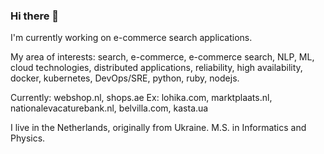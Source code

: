 ### Hi there 👋


I'm currently working on e-commerce search applications. 

My area of interests: search, e-commerce, e-commerce search, NLP, ML, cloud technologies, distributed applications, reliability, high availability, docker, kubernetes, DevOps/SRE, python, ruby, nodejs.

Currently: webshop.nl, shops.ae Ex: lohika.com, marktplaats.nl, nationalevacaturebank.nl, belvilla.com, kasta.ua

I live in the Netherlands, originally from Ukraine. M.S. in Informatics and Physics.

<!--
**frutik/frutik** is a ✨ _special_ ✨ repository because its `README.md` (this file) appears on your GitHub profile.

Here are some ideas to get you started:

- 🔭 I’m currently working on ...
- 🌱 I’m currently learning ...
- 👯 I’m looking to collaborate on ...
- 🤔 I’m looking for help with ...
- 💬 Ask me about ...
- 📫 How to reach me: ...
- 😄 Pronouns: ...
- ⚡ Fun fact: ...
-->
